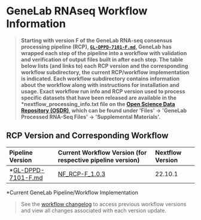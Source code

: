 # GeneLab RNAseq Workflow Information

> **Starting with version F of the GeneLab RNA-seq consensus processing pipeline (RCP),
[`GL-DPPD-7101-F.md`](../Pipeline_GL-DPPD-7101_Versions/GL-DPPD-7101-F.md),
GeneLab has wrapped each step of the pipeline into a workflow with validation and verification of output files built in after each step. The table below lists (and links to) each RCP version and the corresponding workflow subdirectory, the current RCP/workflow implementation is indicated. Each workflow subdirectory contains information about the workflow along with instructions for installation and usage. Exact workflow run info and RCP version used to process specific datasets that have been released are available in the \*nextflow_processing_info.txt file on the [Open Science Data Repository (OSDR)](https://osdr.nasa.gov/bio/repo/), which can be found under 'Files' -> 'GeneLab Processed RNA-Seq Files' -> 'Supplemental Materials'.**  

## RCP Version and Corresponding Workflow

|Pipeline Version|Current Workflow Version (for respective pipeline version)|Nextflow Version|
|:---------------|:---------------------------------------------------------|:---------------|
|*[GL-DPPD-7101-F.md](../Pipeline_GL-DPPD-7101_Versions/GL-DPPD-7101-F.md)|[NF_RCP-F_1.0.3](NF_RCP-F)|22.10.1|

*Current GeneLab Pipeline/Workflow Implementation

> See the [workflow changelog](NF_RCP-F/CHANGELOG.md) to access previous workflow versions and view all changes associated with each version update. 
